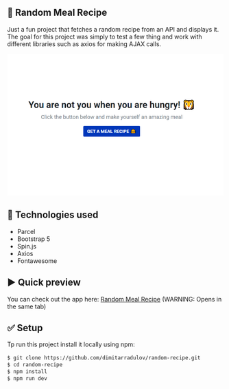 ## 🍔 Random Meal Recipe
Just a fun project that fetches a random recipe from an API and displays it. The goal for this project was simply to test a few thing and work with different libraries such as axios for making AJAX calls.

![image](./src/app-preview.PNG)

## 🚀 Technologies used
- Parcel
- Bootstrap 5 
- Spin.js
- Axios
- Fontawesome

## ▶️ Quick preview
You can check out the app here:
<a href="https://random-recipe-app.netlify.app/" target="_blank">Random Meal Recipe</a> 
(WARNING: Opens in the same tab)

## ✅ Setup 
Tp run this project install it locally using npm:
```
$ git clone https://github.com/dimitarradulov/random-recipe.git
$ cd random-recipe
$ npm install
$ npm run dev
```
